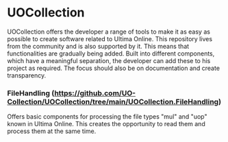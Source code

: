 # UOCollection

UOCollection offers the developer a range of tools to make it as easy as possible to create software related to Ultima Online. This repository lives from the community and is also supported by it. This means that functionalities are gradually being added. Built into different components, which have a meaningful separation, the developer can add these to his project as required. The focus should also be on documentation and create transparency.

### FileHandling (https://github.com/UO-Collection/UOCollection/tree/main/UOCollection.FileHandling)
Offers basic components for processing the file types "mul" and "uop" known in Ultima Online. This creates the opportunity to read them and process them at the same time.
